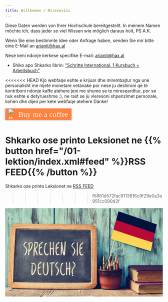 ```yaml
---
title: Willkomen / Miresevini
---
```


Diese Daten werden von Ihrer Hochschule bereitgestellt. 
In meinem Namen möchte ich, dass jeder so viel Wissen wie möglich daraus holt, PS A.K.

Wenn Sie eine bestimmte Idee oder Anfrage haben, senden Sie mir bitte eine E-Mail an [arianit@hax.al](mailto:arianit@hax.al)

Nese keni ndonje kerkese specifike E-mail: [arianit@hax.al](mailto:arianit@hax.al)

- Shiko apo Shkarko librin: ["Schritte International. 1 Kursbuch + Arbeitsbuch"](https://www.docdroid.net/GNgYBlw/schritte-international-1-kursbuch-arbeitsbuch-pdf)

<<<<<<< HEAD
Kjo webfaqe eshte e krijuar dhe mirembajtur nga une personalisht me mjete monetare vetanake por nese ju deshironi qe te kontriboni ndonje kaffe atehere jeni me shume se te mireseardhur, por se nuk eshte e detyrueshme :), ne rast se ju vleresoni shpenzimet personale, kohen dhe dijen per kete webfaqe atehere Danke!

<div class="d-flex align-items-center text-muted"><style>.bmc-button img{width:27px!important;margin-bottom:1px!important;box-shadow:none!important;border:none!important;vertical-align:middle!important}.bmc-button{line-height:36px!important;height:37px!important;text-decoration:none!important;display:inline-flex!important;color:#fff!important;background-color:#ff813f!important;border-radius:3px!important;border:1px solid transparent!important;padding:1px 9px!important;font-size:23px!important;letter-spacing:.6px!important;box-shadow:0 1px 2px rgba(190,190,190,.5)!important;-webkit-box-shadow:0 1px 2px 2px rgba(190,190,190,.5)!important;margin:0 auto!important;font-family:cookie,cursive!important;-webkit-box-sizing:border-box!important;box-sizing:border-box!important;-o-transition:.3s all linear!important;-webkit-transition:.3s all linear!important;-moz-transition:.3s all linear!important;-ms-transition:.3s all linear!important;transition:.3s all linear!important}.bmc-button:hover,.bmc-button:active,.bmc-button:focus{-webkit-box-shadow:0 1px 2px 2px rgba(190,190,190,.5)!important;text-decoration:none!important;box-shadow:0 1px 2px 2px rgba(190,190,190,.5)!important;opacity:.85!important;color:#fff!important}</style><link href="https://fonts.googleapis.com/css?family=Cookie" rel="stylesheet"><a class="bmc-button" href="https://www.buymeacoffee.com/arianit" rel="nofollow" target="_blank" style="outline-width: 0px !important; user-select: auto !important;"><img alt="Buy me a coffee" class=" lazyloaded" data-src="https://www.buymeacoffee.com/assets/img/BMC-btn-logo.svg" src="https://www.buymeacoffee.com/assets/img/BMC-btn-logo.svg"><span style="margin-left:5px">Buy me a coffee</span></a></div>

Shkarko ose printo Leksionet ne {{% button href="/01-lektion/index.xml#feed" %}}RSS FEED{{% /button %}}
=======
Shkarko ose printo Leksionet ne [RSS FEED](/feed_rss_created.xml)
>>>>>>> f5861d572fac9113816c9f29e0a3a951cc090d2f

![/img/lang.jpg](/img/lang.jpg)
